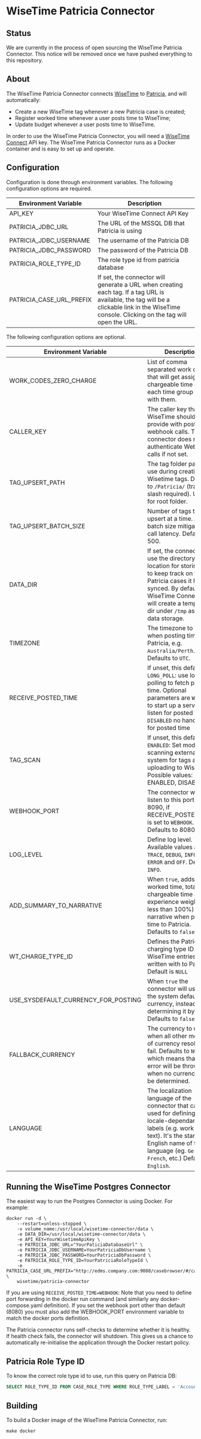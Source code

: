 # WiseTime Patricia Connector

## Status

We are currently in the process of open sourcing the WiseTime Patricia Connector. This notice will be removed once we have pushed everything to this repository.

## About

The WiseTime Patricia Connector connects [WiseTime](https://wisetime.io) to [Patricia](https://www.patrix.com/patricia), and will automatically:

* Create a new WiseTime tag whenever a new Patricia case is created;
* Register worked time whenever a user posts time to WiseTime;
* Update budget whenever a user posts time to WiseTime.

In order to use the WiseTime Patricia Connector, you will need a [WiseTime Connect](https://wisetime.io/docs/connect/) API key. The WiseTime Patricia Connector runs as a Docker container and is easy to set up and operate.

## Configuration

Configuration is done through environment variables. The following configuration options are required.

| Environment Variable                      | Description                                                              |
| ----------------------------------------  | ----------------------------------------------------------------------------------------------------------------------------------------------------------------------------------------------|
| API_KEY                                   | Your WiseTime Connect API Key                                                                                                                                                                 |
| PATRICIA_JDBC_URL                         | The URL of the MSSQL DB that Patricia is using                                                                                                                                                |
| PATRICIA_JDBC_USERNAME                    | The username of the Patricia DB                                                                                                                                                               |
| PATRICIA_JDBC_PASSWORD                    | The password of the Patricia DB                                                                                                                                                               |
| PATRICIA_ROLE_TYPE_ID                     | The role type id from patricia database                                                                                                                                                       |
| PATRICIA_CASE_URL_PREFIX                  | If set, the connector will generate a URL when creating each tag. If a tag URL is available, the tag will be a clickable link in the WiseTime console. Clicking on the tag will open the URL. |


The following configuration options are optional.

| Environment Variable                 | Description                                                                                                                                                                                                                   |
| ------------------------------------ | ----------------------------------------------------------------------------------------------------------------------------------------------------------------------------------------------------------------------------- |
| WORK_CODES_ZERO_CHARGE               | List of comma separated work codes, that will get assigned 0 chargeable time on each time group posted with them.                                                                                                             |
| CALLER_KEY                           | The caller key that WiseTime should provide with post time webhook calls. The connector does not authenticate Webhook calls if not set.                                                                                       |
| TAG_UPSERT_PATH                      | The tag folder path to use during creating Wisetime tags. Defaults to `/Patricia/` (trailing slash required). Use `/` for root folder.                                                                                        |
| TAG_UPSERT_BATCH_SIZE                | Number of tags to upsert at a time. A large batch size mitigates API call latency. Defaults to 500.                                                                                                                           |
| DATA_DIR                             | If set, the connector will use the directory as the location for storing data to keep track on the Patricia cases it has synced. By default, WiseTime Connector will create a temporary dir under `/tmp` as its data storage. |
| TIMEZONE                             | The timezone to use when posting time to Patricia, e.g. `Australia/Perth`. Defaults to `UTC`.                                                                                                                                 |
| RECEIVE_POSTED_TIME                  | If unset, this defaults to `LONG_POLL`: use long polling to fetch posted time. Optional parameters are `WEBHOOK` to start up a server to listen for posted time. `DISABLED` no handling for posted time                       |
| TAG_SCAN                             | If unset, this defaults to `ENABLED`: Set mode for scanning external system for tags and uploading to WiseTime. Possible values: ENABLED, DISABLED.                                                                           |
| WEBHOOK_PORT                         | The connector will listen to this port e.g. 8090, if RECEIVE_POSTED_TIME is set to `WEBHOOK`. Defaults to 8080.                                                                                                               |                                                                                                                    
| LOG_LEVEL                            | Define log level. Available values are: `TRACE`, `DEBUG`, `INFO`, `WARN`, `ERROR` and `OFF`. Default is `INFO`.                                                                                                               |
| ADD_SUMMARY_TO_NARRATIVE             | When `true`, adds total worked time, total chargeable time and experience weighting (if less than 100%) to the narrative when posting time to Patricia. Defaults to `false`.                                                  |
| WT_CHARGE_TYPE_ID                    | Defines the Patricia charging type ID that WiseTime entries will be written with to Patricia. Default is `NULL`                                                                                                               |
| USE_SYSDEFAULT_CURRENCY_FOR_POSTING  | When `true` the connector will use the the system default currency, instead of determining it by case. Defaults to `false`.                                                                                                   |
| FALLBACK_CURRENCY                    | The currency to use when all other methods of currency resolution fail. Defaults to `NULL`, which means that an error will be thrown when no currency can be determined.                                                      |
| LANGUAGE                             | The localization language of the connector that can be used for defining locale-dependant labels (e.g. work code text). It's the standard English name of the language (eg. `German`, `French`, etc.) Defaults to `English`.  |


## Running the WiseTime Postgres Connector

The easiest way to run the Postgres Connector is using Docker. For example:

```text
docker run -d \
    --restart=unless-stopped \
    -v volume_name:/usr/local/wisetime-connector/data \
    -e DATA_DIR=/usr/local/wisetime-connector/data \
    -e API_KEY=YourWisetimeApiKey \
    -e PATRICIA_JDBC_URL="YourPaticiaDatabaseUrl" \
    -e PATRICIA_JDBC_USERNAME=YourPatriciaDbUsername \
    -e PATRICIA_JDBC_PASSWORD=YourPatriciaDbPassword \
    -e PATRICIA_ROLE_TYPE_ID=YourPatriciaRoleTypeId \
    -e PATRICIA_CASE_URL_PREFIX="http://edms.company.com:9080/casebrowser/#/case/" \
    wisetime/patricia-connector
```

If you are using `RECEIVE_POSTED_TIME=WEBHOOK`: Note that you need to define port forwarding in the docker run command (and similarly any docker-compose.yaml definition). If you set the webhook port other than default (8080) you must also add the WEBHOOK_PORT environment variable to match the docker ports definition.

The Patricia connector runs self-checks to determine whether it is healthy. If health check fails, the connector will shutdown. This gives us a chance to automatically re-initialise the application through the Docker restart policy.
 
## Patricia Role Type ID
To know the correct role type id to use, run this query on Patricia DB:  
  ```sql
  SELECT ROLE_TYPE_ID FROM CASE_ROLE_TYPE WHERE ROLE_TYPE_LABEL = 'Account Address';
  ```

## Building

To build a Docker image of the WiseTime Patricia Connector, run:

```text
make docker
```
